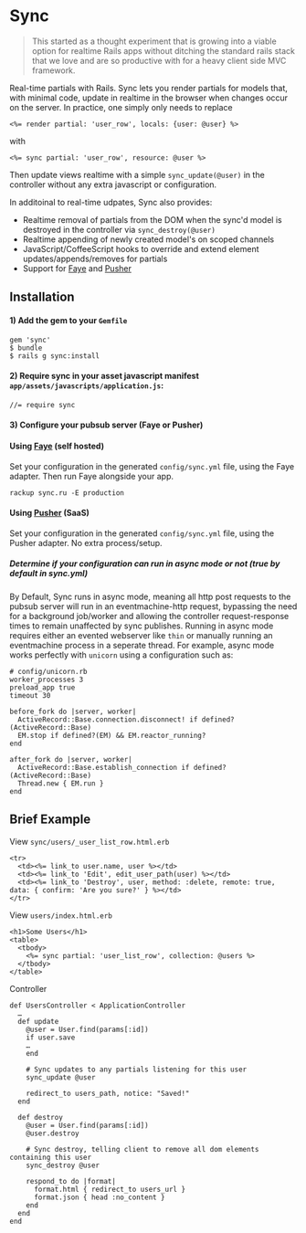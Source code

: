 # Sync 
> This started as a thought experiment that is growing into a viable option for realtime Rails apps without ditching 
  the standard rails stack that we love and are so productive with for a heavy client side MVC framework.


Real-time partials with Rails. Sync lets you render partials for models that, with minimal code, 
update in realtime in the browser when changes occur on the server. In practice, one simply only needs to replace 

    <%= render partial: 'user_row', locals: {user: @user} %>
  
with 

    <%= sync partial: 'user_row', resource: @user %>
    
Then update views realtime with a simple `sync_update(@user)` in the controller without any extra javascript or 
configuration. 

In additoinal to real-time udpates, Sync also provides:

  - Realtime removal of partials from the DOM when the sync'd model is destroyed in the controller via `sync_destroy(@user)`
  - Realtime appending of newly created model's on scoped channels
  - JavaScript/CoffeeScript hooks to override and extend element updates/appends/removes for partials
  - Support for [Faye](http://faye.jcoglan.com/) and [Pusher](http://pusher.com)


## Installation

#### 1) Add the gem to your `Gemfile`

    gem 'sync'
    $ bundle
    $ rails g sync:install
    
#### 2) Require sync in your asset javascript manifest `app/assets/javascripts/application.js`:
    
    //= require sync



#### 3) Configure your pubsub server (Faye or Pusher)


#### Using [Faye](http://faye.jcoglan.com/) (self hosted)

Set your configuration in the generated `config/sync.yml` file, using the Faye adapter. Then run Faye alongside your app.
    
    rackup sync.ru -E production
    

#### Using [Pusher](http://pusher.com) (SaaS)

Set your configuration in the generated `config/sync.yml` file, using the Pusher adapter. No extra process/setup.
  

##### Determine if your configuration can run in async mode or not (true by default in sync.yml)

By Default, Sync runs in async mode, meaning all http post requests to the pubsub server will run in an 
eventmachine-http request, bypassing the need for a background job/worker and allowing the controller 
request-response times to remain unaffected by sync publishes. Running in async mode requires either an evented 
webserver like `thin` or manually running an eventmachine process in a seperate thread. For example, async mode 
works perfectly with `unicorn` using a configuration such as:

    # config/unicorn.rb
    worker_processes 3    
    preload_app true
    timeout 30

    before_fork do |server, worker|
      ActiveRecord::Base.connection.disconnect! if defined?(ActiveRecord::Base)
      EM.stop if defined?(EM) && EM.reactor_running?
    end
    
    after_fork do |server, worker|
      ActiveRecord::Base.establish_connection if defined?(ActiveRecord::Base)
      Thread.new { EM.run }
    end



## Brief Example

View `sync/users/_user_list_row.html.erb`

    <tr>
      <td><%= link_to user.name, user %></td>
      <td><%= link_to 'Edit', edit_user_path(user) %></td>
      <td><%= link_to 'Destroy', user, method: :delete, remote: true, data: { confirm: 'Are you sure?' } %></td>
    </tr>

View `users/index.html.erb`

    <h1>Some Users</h1>
    <table>
      <tbody>
        <%= sync partial: 'user_list_row', collection: @users %>
      </tbody>
    </table>


Controller

    def UsersController < ApplicationController
      … 
      def update
        @user = User.find(params[:id])
        if user.save
        …
        end

        # Sync updates to any partials listening for this user
        sync_update @user

        redirect_to users_path, notice: "Saved!"
      end

      def destroy
        @user = User.find(params[:id])
        @user.destroy

        # Sync destroy, telling client to remove all dom elements containing this user
        sync_destroy @user

        respond_to do |format|
          format.html { redirect_to users_url }
          format.json { head :no_content }
        end
      end
    end

